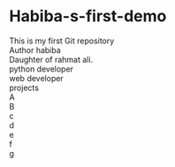 # Habiba-s-first-demo
This is my first Git repository
<br>
Author  habiba 
<br>
Daughter of rahmat ali.
<br>
python developer
<br>
web developer
<br>
projects
<br>
A
<br>
B
<br>
c
<br>
d
<br> 
e
<br>
f
<br>
g
